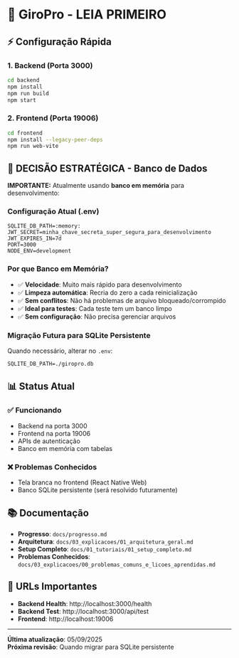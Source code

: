# 🚀 GiroPro - LEIA PRIMEIRO

## ⚡ Configuração Rápida

### 1. Backend (Porta 3000)
```bash
cd backend
npm install
npm run build
npm start
```

### 2. Frontend (Porta 19006)
```bash
cd frontend
npm install --legacy-peer-deps
npm run web-vite
```

## 🎯 DECISÃO ESTRATÉGICA - Banco de Dados

**IMPORTANTE:** Atualmente usando **banco em memória** para desenvolvimento:

### Configuração Atual (.env)
```env
SQLITE_DB_PATH=:memory:
JWT_SECRET=minha_chave_secreta_super_segura_para_desenvolvimento
JWT_EXPIRES_IN=7d
PORT=3000
NODE_ENV=development
```

### Por que Banco em Memória?
- ✅ **Velocidade**: Muito mais rápido para desenvolvimento
- ✅ **Limpeza automática**: Recria do zero a cada reinicialização
- ✅ **Sem conflitos**: Não há problemas de arquivo bloqueado/corrompido
- ✅ **Ideal para testes**: Cada teste tem um banco limpo
- ✅ **Sem configuração**: Não precisa gerenciar arquivos

### Migração Futura para SQLite Persistente
Quando necessário, alterar no `.env`:
```env
SQLITE_DB_PATH=./giropro.db
```

## 📊 Status Atual

### ✅ Funcionando
- Backend na porta 3000
- Frontend na porta 19006
- APIs de autenticação
- Banco em memória com tabelas

### ❌ Problemas Conhecidos
- Tela branca no frontend (React Native Web)
- Banco SQLite persistente (será resolvido futuramente)

## 📚 Documentação

- **Progresso**: `docs/progresso.md`
- **Arquitetura**: `docs/03_explicacoes/01_arquitetura_geral.md`
- **Setup Completo**: `docs/01_tutoriais/01_setup_completo.md`
- **Problemas Conhecidos**: `docs/03_explicacoes/00_problemas_comuns_e_licoes_aprendidas.md`

## 🔗 URLs Importantes

- **Backend Health**: http://localhost:3000/health
- **Backend Test**: http://localhost:3000/api/test
- **Frontend**: http://localhost:19006

---

**Última atualização**: 05/09/2025  
**Próxima revisão**: Quando migrar para SQLite persistente

